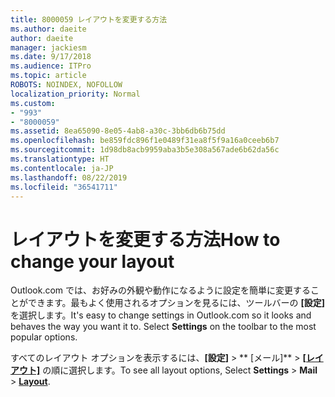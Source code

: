 ```yaml
---
title: 8000059 レイアウトを変更する方法
ms.author: daeite
author: daeite
manager: jackiesm
ms.date: 9/17/2018
ms.audience: ITPro
ms.topic: article
ROBOTS: NOINDEX, NOFOLLOW
localization_priority: Normal
ms.custom:
- "993"
- "8000059"
ms.assetid: 8ea65090-8e05-4ab8-a30c-3bb6db6b75dd
ms.openlocfilehash: be859fdc896f1e0489f31ea8f5f9a16a0ceeb6b7
ms.sourcegitcommit: 1d98db8acb9959aba3b5e308a567ade6b62da56c
ms.translationtype: HT
ms.contentlocale: ja-JP
ms.lasthandoff: 08/22/2019
ms.locfileid: "36541711"
---
```

# <a name="how-to-change-your-layout"></a><span data-ttu-id="ad382-102">レイアウトを変更する方法</span><span class="sxs-lookup"><span data-stu-id="ad382-102">How to change your layout</span></span>

<span data-ttu-id="ad382-p101">Outlook.com では、お好みの外観や動作になるように設定を簡単に変更することができます。最もよく使用されるオプションを見るには、ツールバーの **[設定]** を選択します。</span><span class="sxs-lookup"><span data-stu-id="ad382-p101">It's easy to change settings in Outlook.com so it looks and behaves the way you want it to. Select **Settings** on the toolbar to the most popular options.</span></span>

<span data-ttu-id="ad382-105">すべてのレイアウト オプションを表示するには、**[設定]** > \*\* [メール]\*\* > [**[レイアウト]**](https://outlook.live.com/mail/options/mail/layout) の順に選択します。</span><span class="sxs-lookup"><span data-stu-id="ad382-105">To see all layout options, Select **Settings** > **Mail** > [**Layout**](https://outlook.live.com/mail/options/mail/layout).</span></span>
  